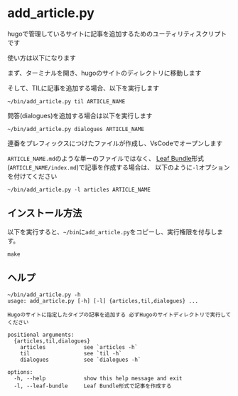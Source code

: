 # add_article.py

hugoで管理しているサイトに記事を追加するためのユーティリティスクリプトです

使い方は以下になります

まず、ターミナルを開き、hugoのサイトのディレクトリに移動します

そして、TILに記事を追加する場合、以下を実行します

~~~shell
~/bin/add_article.py til ARTICLE_NAME
~~~

問答(dialogues)を追加する場合は以下を実行します

~~~shell
~/bin/add_article.py dialogues ARTICLE_NAME
~~~

連番をプレフィックスにつけたファイルが作成し、VsCodeでオープンします

`ARTICLE_NAME.md`のような単一のファイルではなく、
[Leaf Bundle](https://gohugo.io/content-management/page-bundles/)形式(`ARTICLE_NAME/index.md`)で記事を作成する場合は、
以下のように`-l`オプションを付けてください

~~~shell
~/bin/add_article.py -l articles ARTICLE_NAME
~~~

## インストール方法

以下を実行すると、`~/bin`に`add_article.py`をコピーし、実行権限を付与します。

~~~shell
make
~~~

## ヘルプ

~~~shell
~/bin/add_article.py -h
usage: add_article.py [-h] [-l] {articles,til,dialogues} ...

Hugoのサイトに指定したタイプの記事を追加する 必ずHugoのサイトディレクトリで実行してください

positional arguments:
  {articles,til,dialogues}
    articles            see `articles -h`
    til                 see `til -h`
    dialogues           see `dialogues -h`

options:
  -h, --help            show this help message and exit
  -l, --leaf-bundle     Leaf Bundle形式で記事を作成する
~~~
